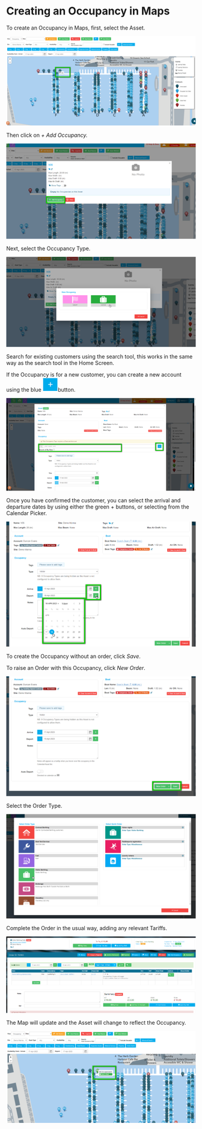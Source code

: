 # Creating an Occupancy in Maps

To create an Occupancy in Maps, first, select the Asset.

![image-20230417115927325](image-20230417115927325.png)

Then click on *+ Add Occupancy.*

![image-20230417120046678](image-20230417120046678.png)

Next, select the Occupancy Type.

![image-20230417120148487](image-20230417120148487.png)

Search for existing customers using the search tool, this works in the same way as the search tool in the Home Screen.

If the Occupancy is for a new customer, you can create a new account using the blue ![image-20230417120528044](image-20230417120528044.png)button.

![image-20230417120539284](image-20230417120539284.png)

Once you have confirmed the customer, you can select the arrival and departure dates by using either the green + buttons, or selecting from the Calendar Picker.

![image-20230417120911556](image-20230417120911556.png)

To create the Occupancy without an order, click *Save*.

To raise an Order with this Occupancy, click *New Order*. 

![image-20230417121246140](image-20230417121246140.png)

Select the Order Type.

![image-20230417121218506](image-20230417121218506.png)

Complete the Order in the usual way, adding any relevant Tariffs.

![image-20230417121419803](image-20230417121419803.png)

The Map will update and the Asset will change to reflect the Occupancy.

![image-20230417121649988](image-20230417121649988.png)



